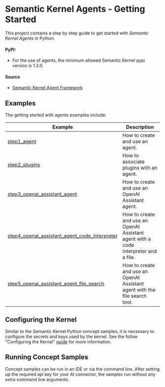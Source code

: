 # Semantic Kernel Agents - Getting Started

This project contains a step by step guide to get started with _Semantic Kernel Agents_ in Python.

#### PyPI:
- For the use of agents, the minimum allowed Semantic Kernel pypi version is 1.3.0.

#### Source

- [Semantic Kernel Agent Framework](../../../semantic_kernel/agents/)

## Examples

The getting started with agents examples include:

Example|Description
---|---
[step1_agent](../agents/step1_agent.py)|How to create and use an agent.
[step2_plugins](../agents/step2_plugins.py)|How to associate plugins with an agent.
[step3_openai_assistant_agent](../agents/step3_openai_assistant_agent.py)|How to create and use an OpenAI Assistant agent.
[step4_openai_assistant_agent_code_interpreter](../agents/step4_openai_assistant_agent_code_interpreter.py)|How to create and use an OpenAI Assistant agent with a code interpreter and a file.
[step5_openai_assistant_agent_file_search](../agents/step5_openai_assistant_agent_file_search.py)|How to create and use an OpenAI Assistant agent with the file search tool.

## Configuring the Kernel

Similar to the Semantic Kernel Python concept samples, it is necessary to configure the secrets
and keys used by the kernel. See the follow "Configuring the Kernel" [guide](../README.md#configuring-the-kernel) for
more information.

## Running Concept Samples

Concept samples can be run in an IDE or via the command line. After setting up the required api key
for your AI connector, the samples run without any extra command line arguments.
